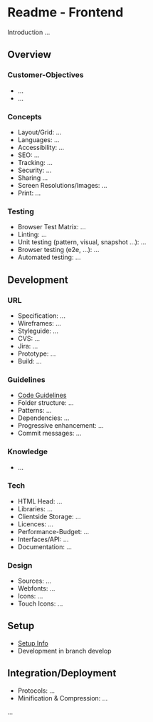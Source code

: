 # Readme - Frontend

Introduction ...

## Overview

### Customer-Objectives

* ...
* ...

### Concepts

* Layout/Grid: ...
* Languages: ...
* Accessibility: ...
* SEO: ...
* Tracking: ...
* Security: ...
* Sharing ...
* Screen Resolutions/Images: ...
* Print: ...

### Testing

* Browser Test Matrix: ...
* Linting: ...
* Unit testing (pattern, visual, snapshot ...): ...
* Browser testing (e2e, ...): ...
* Automated testing: ...

## Development

### URL

* Specification: ...
* Wireframes: ...
* Styleguide: ...
* CVS: ...
* Jira: ...
* Prototype: ...
* Build: ...

### Guidelines

* [Code Guidelines](project/docs/___.md)
* Folder structure: ...
* Patterns: ...
* Dependencies: ...
* Progressive enhancement: ...
* Commit messages: ...

### Knowledge

<!-- What a developer should know (languages, frameworks, methodology, how to ...) -->

* ... 

### Tech

* HTML Head: ...
* Libraries: ...
* Clientside Storage: ...
* Licences: ...
* Performance-Budget: ...
* Interfaces/API: ...
* Documentation: ...

### Design

* Sources: ...
* Webfonts: ...
* Icons: ...
* Touch Icons: ...

## Setup

* [Setup Info](project/docs/___.md)
* Development in branch develop

## Integration/Deployment

* Protocols: ...
* Minification & Compression: ...

...
